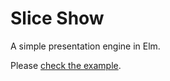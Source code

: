 # Slice Show

A simple presentation engine in Elm.

Please [check the example](https://github.com/w0rm/elm-slice-show/tree/master/example).
